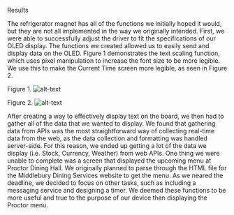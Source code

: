 Results

The refrigerator magnet has all of the functions we initially hoped it would, but they are not all
implemented in the way we originally intended.  First, we were able to successfully adjust the driver to fit the specifications of our OLED display.  The functions we created allowed us to easily send and display data on the OLED.  Figure 1 demonstrates the text scaling function, which uses pixel manipulation to increase the font size to be more legible.  We use this to make the Current Time screen more legible, as seen in Figure 2.

Figure 1.
![alt-text](https://i.imgur.com/s5uHeeS.jpg)

Figure 2.
![alt-text](https://i.imgur.com/OZorsX6.jpg)

After creating a way to effectively display text on the board, we then had to gather all of the data
that we wanted to display.  We found that gathering data from APIs was the most straightforward way of collecting real-time data from the web, as the data collection and formatting was handled server-side.  For this reason, we ended up getting a lot of the data we display (i.e. Stock, Currency, Weather) from web APIs.  One thing we were unable to complete was a screen that displayed the upcoming menu at Proctor Dining Hall.  We originally planned to parse through the HTML file for the Middlebury Dining Services website to get the menu.  As we neared the deadline, we decided to focus on other tasks, such as including a messaging service and designing a timer.  We deemed these functions to be more useful and true to the purpose of our device than displaying the Proctor menu.
